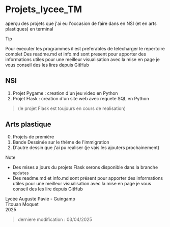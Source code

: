 # Projets_lycee_TM
aperçu des projets que j'ai eu l'occasion de faire dans en NSI (et en arts plastiques) en terminal 

> [!TIP]
> Pour executer les programmes il est preferables de telecharger le repertoire complet 
> Des readme.md et info.md sont present pour apporter des informations utiles pour une meilleur visualisation avec la mise en page je vous conseil des les lires depuis GitHub

## NSI
1. Projet Pygame : creation d'un jeu video en Python
2. Projet Flask : creation d'un site web avec requete SQL en Python

> (le projet Flask est toujours en cours de realisation)

## Arts plastique 
0. Projets de première
1. Bande Dessinée sur le thème de l'immigration
2. D'autre dessin que j'ai pu realiser (je vais les ajouters prochainement)

> [!NOTE]
> + Des mises a jours du projets Flask serons disponible dans la branche `updates`  
> + Des readme.md et info.md sont présent pour apporter des informations utiles pour une meilleur visualisation avec la mise en page je vous conseil des les lire depuis GitHub


Lycée Auguste Pavie - Guingamp \
Titouan Moquet \
2025

> derniere modification : 03/04/2025
